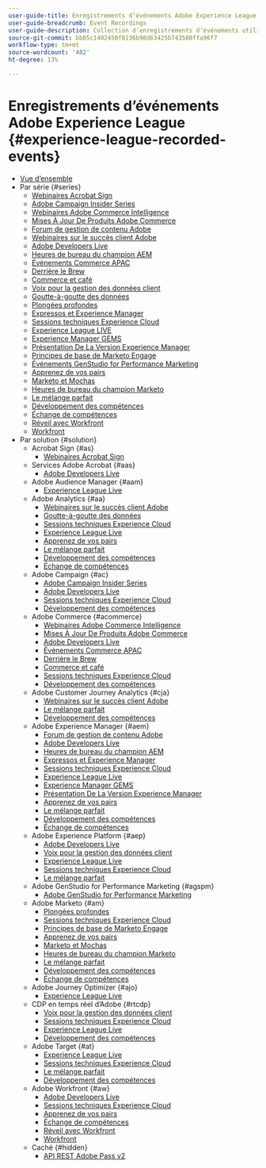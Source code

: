 ```yaml
---
user-guide-title: Enregistrements d’événements Adobe Experience League
user-guide-breadcrumb: Event Recordings
user-guide-description: Collection d’enregistrements d’événements utilisés lors de l’utilisation des produits Adobe Enterprise
source-git-commit: bb85c1402450f8136b98d63425b743580ffa96f7
workflow-type: tm+mt
source-wordcount: '482'
ht-degree: 13%

---
```



# Enregistrements d’événements Adobe Experience League {#experience-league-recorded-events}

+ [Vue d’ensemble](overview.md)
+ Par série {#series}
   + [Webinaires Acrobat Sign](https://experienceleague.adobe.com/docs/events/acrobat-sign-webinars/overview.html)
   + [Adobe Campaign Insider Series](https://experienceleague.adobe.com/docs/events/adobe-campaign-insider-recordings/overview.html)
   + [Webinaires Adobe Commerce Intelligence](https://experienceleague.adobe.com/docs/events/mbi-webinars-recordings/overview.html)
   + [Mises À Jour De Produits Adobe Commerce](https://experienceleague.adobe.com/docs/events/adobe-commerce-product-update-recordings/overview.html)
   + [Forum de gestion de contenu Adobe](https://experienceleague.adobe.com/docs/events/adobe-content-management-forum-recordings/overview.html)
   + [Webinaires sur le succès client Adobe](https://experienceleague.adobe.com/docs/events/adobe-customer-success-webinar-recordings/overview.html)
   + [Adobe Developers Live](https://experienceleague.adobe.com/docs/events/adobe-developers-live-recordings/overview.html)
   + [Heures de bureau du champion AEM](https://experienceleague.adobe.com/docs/events/aem-champion-office-hours/overview.html)
   + [Événements Commerce APAC](https://experienceleague.adobe.com/docs/events/apac-commerce-recordings/overview.html)
   + [Derrière le Brew](https://experienceleague.adobe.com/docs/events/behind-the-brew-recordings/overview.html)
   + [Commerce et café](https://experienceleague.adobe.com/docs/events/commerce-and-coffee-recordings/overview.html)
   + [Voix pour la gestion des données client](https://experienceleague.adobe.com/docs/events/customer-data-management-voices-recordings/overview.html?lang=fr)
   + [Goutte-à-goutte des données](https://experienceleague.adobe.com/docs/events/data-drip-recordings/overview.html)
   + [Plongées profondes](https://experienceleague.adobe.com/docs/events/deep-dives-recordings/overview.html)
   + [Expressos et Experience Manager](https://experienceleague.adobe.com/docs/events/espressos-and-experience-manager-recordings/overview.html)
   + [Sessions techniques Experience Cloud](https://experienceleague.adobe.com/docs/events/tech-sessions/overview.html)
   + [Experience League LIVE](https://experienceleague.adobe.com/docs/events/experience-league-live-recordings/overview.html)
   + [Experience Manager GEMS](https://experienceleague.adobe.com/docs/events/experience-manager-gems-recordings/overview.html)
   + [Présentation De La Version Experience Manager](https://experienceleague.adobe.com/docs/events/aemcs-release-update-recordings/overview.html?lang=fr)
   + [Principes de base de Marketo Engage](https://experienceleague.adobe.com/en/docs/events/foundations-of-marketo-engage-webinars/overview)
   + [Événements GenStudio for Performance Marketing](https://experienceleague.adobe.com/docs/events/genstudio-for-performance-marketing-events/overview.html)
   + [Apprenez de vos pairs](https://experienceleague.adobe.com/docs/events/learn-from-your-peers-recordings/overview.html)
   + [Marketo et Mochas](https://experienceleague.adobe.com/docs/events/marketo-and-mochas-recordings/overview.html)
   + [Heures de bureau du champion Marketo](https://experienceleague.adobe.com/docs/events/marketo-champion-office-hours/overview.html)
   + [Le mélange parfait](https://experienceleague.adobe.com/docs/events/perfect-blend/overview.html)
   + [Développement des compétences](https://experienceleague.adobe.com/docs/events/skill-builder-recordings/overview.html)
   + [Échange de compétences](https://experienceleague.adobe.com/docs/events/the-skill-exchange-recordings/overview.html)
   + [Réveil avec Workfront](https://experienceleague.adobe.com/docs/events/wake-up-with-workfront-recordings/overview.html)
   + [Workfront](https://experienceleague.adobe.com/docs/events/workfront-recordings/overview.html)
+ Par solution {#solution}
   + Acrobat Sign {#as}
      + [Webinaires Acrobat Sign](https://experienceleague.adobe.com/docs/events/acrobat-sign-webinars/overview.html)
   + Services Adobe Acrobat {#aas}
      + [Adobe Developers Live](https://experienceleague.adobe.com/docs/events/adobe-developers-live-recordings/overview.html)
   + Adobe Audience Manager {#aam}
      + [Experience League Live](https://experienceleague.adobe.com/docs/events/experience-league-live-recordings/overview.html)
   + Adobe Analytics {#aa}
      + [Webinaires sur le succès client Adobe](https://experienceleague.adobe.com/docs/events/adobe-customer-success-webinar-recordings/overview.html)
      + [Goutte-à-goutte des données](https://experienceleague.adobe.com/docs/events/data-drip-recordings/overview.html)
      + [Sessions techniques Experience Cloud](https://experienceleague.adobe.com/docs/events/tech-sessions/overview.html)
      + [Experience League Live](https://experienceleague.adobe.com/docs/events/experience-league-live-recordings/overview.html)
      + [Apprenez de vos pairs](https://experienceleague.adobe.com/docs/events/learn-from-your-peers-recordings/overview.html)
      + [Le mélange parfait](https://experienceleague.adobe.com/docs/events/perfect-blend/overview.html)
      + [Développement des compétences](https://experienceleague.adobe.com/docs/events/skill-builder-recordings/overview.html)
      + [Échange de compétences](https://experienceleague.adobe.com/docs/events/the-skill-exchange-recordings/overview.html)
   + Adobe Campaign {#ac}
      + [Adobe Campaign Insider Series](https://experienceleague.adobe.com/docs/events/adobe-campaign-insider-recordings/overview.html)
      + [Adobe Developers Live](https://experienceleague.adobe.com/docs/events/adobe-developers-live-recordings/overview.html)
      + [Sessions techniques Experience Cloud](https://experienceleague.adobe.com/docs/events/tech-sessions/overview.html)
      + [Développement des compétences](https://experienceleague.adobe.com/docs/events/skill-builder-recordings/overview.html)
   + Adobe Commerce {#acommerce}
      + [Webinaires Adobe Commerce Intelligence](https://experienceleague.adobe.com/docs/events/mbi-webinars-recordings/overview.html)
      + [Mises À Jour De Produits Adobe Commerce](https://experienceleague.adobe.com/docs/events/adobe-commerce-product-update-recordings/overview.html)
      + [Adobe Developers Live](https://experienceleague.adobe.com/docs/events/adobe-developers-live-recordings/overview.html)
      + [Événements Commerce APAC](https://experienceleague.adobe.com/docs/events/apac-commerce-recordings/overview.html)
      + [Derrière le Brew](https://experienceleague.adobe.com/docs/events/behind-the-brew-recordings/overview.html)
      + [Commerce et café](https://experienceleague.adobe.com/docs/events/commerce-and-coffee-recordings/overview.html)
      + [Sessions techniques Experience Cloud](https://experienceleague.adobe.com/docs/events/tech-sessions/overview.html)
      + [Développement des compétences](https://experienceleague.adobe.com/docs/events/skill-builder-recordings/overview.html)
   + Adobe Customer Journey Analytics {#cja}
      + [Webinaires sur le succès client Adobe](https://experienceleague.adobe.com/docs/events/adobe-customer-success-webinar-recordings/overview.html)
      + [Le mélange parfait](https://experienceleague.adobe.com/docs/events/perfect-blend/overview.html)
      + [Développement des compétences](https://experienceleague.adobe.com/docs/events/skill-builder-recordings/overview.html)
   + Adobe Experience Manager {#aem}
      + [Forum de gestion de contenu Adobe](https://experienceleague.adobe.com/docs/events/adobe-content-management-forum-recordings/overview.html)
      + [Adobe Developers Live](https://experienceleague.adobe.com/docs/events/adobe-developers-live-recordings/overview.html)
      + [Heures de bureau du champion AEM](https://experienceleague.adobe.com/docs/events/aem-champion-office-hours/overview.html)
      + [Expressos et Experience Manager](https://experienceleague.adobe.com/docs/events/espressos-and-experience-manager-recordings/overview.html)
      + [Sessions techniques Experience Cloud](https://experienceleague.adobe.com/docs/events/tech-sessions/overview.html)
      + [Experience League Live](https://experienceleague.adobe.com/docs/events/experience-league-live-recordings/overview.html)
      + [Experience Manager GEMS](https://experienceleague.adobe.com/docs/events/experience-manager-gems-recordings/overview.html)
      + [Présentation De La Version Experience Manager](https://experienceleague.adobe.com/docs/events/aemcs-release-update-recordings/overview.html?lang=fr)
      + [Apprenez de vos pairs](https://experienceleague.adobe.com/docs/events/learn-from-your-peers-recordings/overview.html)
      + [Le mélange parfait](https://experienceleague.adobe.com/docs/events/perfect-blend/overview.html)
      + [Développement des compétences](https://experienceleague.adobe.com/docs/events/skill-builder-recordings/overview.html)
      + [Échange de compétences](https://experienceleague.adobe.com/docs/events/the-skill-exchange-recordings/overview.html)
   + Adobe Experience Platform {#aep}
      + [Adobe Developers Live](https://experienceleague.adobe.com/docs/events/adobe-developers-live-recordings/overview.html)
      + [Voix pour la gestion des données client](https://experienceleague.adobe.com/docs/events/customer-data-management-voices-recordings/overview.html?lang=fr)
      + [Experience League Live](https://experienceleague.adobe.com/docs/events/experience-league-live-recordings/overview.html)
      + [Sessions techniques Experience Cloud](https://experienceleague.adobe.com/docs/events/tech-sessions/overview.html)
      + [Le mélange parfait](https://experienceleague.adobe.com/docs/events/perfect-blend/overview.html)
   + Adobe GenStudio for Performance Marketing {#agspm}
      + [Adobe GenStudio for Performance Marketing](https://experienceleague.adobe.com/docs/events/genstudio-for-performance-marketing-events/overview.html)
   + Adobe Marketo {#am}
      + [Plongées profondes](https://experienceleague.adobe.com/docs/events/deep-dives-recordings/overview.html)
      + [Sessions techniques Experience Cloud](https://experienceleague.adobe.com/docs/events/tech-sessions/overview.html)
      + [Principes de base de Marketo Engage](https://experienceleague.adobe.com/en/docs/events/foundations-of-marketo-engage-webinars/overview)
      + [Apprenez de vos pairs](https://experienceleague.adobe.com/docs/events/learn-from-your-peers-recordings/overview.html)
      + [Marketo et Mochas](https://experienceleague.adobe.com/docs/events/marketo-and-mochas-recordings/overview.html)
      + [Heures de bureau du champion Marketo](https://experienceleague.adobe.com/docs/events/marketo-champion-office-hours/overview.html)
      + [Le mélange parfait](https://experienceleague.adobe.com/docs/events/perfect-blend/overview.html)
      + [Développement des compétences](https://experienceleague.adobe.com/docs/events/skill-builder-recordings/overview.html)
      + [Échange de compétences](https://experienceleague.adobe.com/docs/events/the-skill-exchange-recordings/overview.html)
   + Adobe Journey Optimizer {#ajo}
      + [Experience League Live](https://experienceleague.adobe.com/docs/events/experience-league-live-recordings/overview.html)
   + CDP en temps réel d’Adobe {#rtcdp}
      + [Voix pour la gestion des données client](https://experienceleague.adobe.com/docs/events/customer-data-management-voices-recordings/overview.html?lang=fr)
      + [Sessions techniques Experience Cloud](https://experienceleague.adobe.com/docs/events/tech-sessions/overview.html)
      + [Experience League Live](https://experienceleague.adobe.com/docs/events/experience-league-live-recordings/overview.html)
      + [Développement des compétences](https://experienceleague.adobe.com/docs/events/skill-builder-recordings/overview.html)
   + Adobe Target {#at}
      + [Experience League Live](https://experienceleague.adobe.com/docs/events/experience-league-live-recordings/overview.html)
      + [Sessions techniques Experience Cloud](https://experienceleague.adobe.com/docs/events/tech-sessions/overview.html)
      + [Le mélange parfait](https://experienceleague.adobe.com/docs/events/perfect-blend/overview.html)
      + [Développement des compétences](https://experienceleague.adobe.com/docs/events/skill-builder-recordings/overview.html)
   + Adobe Workfront {#aw}
      + [Adobe Developers Live](https://experienceleague.adobe.com/docs/events/adobe-developers-live-recordings/overview.html)
      + [Sessions techniques Experience Cloud](https://experienceleague.adobe.com/docs/events/tech-sessions/overview.html)
      + [Apprenez de vos pairs](https://experienceleague.adobe.com/docs/events/learn-from-your-peers-recordings/overview.html)
      + [Échange de compétences](https://experienceleague.adobe.com/docs/events/the-skill-exchange-recordings/overview.html)
      + [Réveil avec Workfront](https://experienceleague.adobe.com/docs/events/wake-up-with-workfront-recordings/overview.html)
      + [Workfront](https://experienceleague.adobe.com/docs/events/workfront-recordings/overview.html)
   + Caché {#hidden}
      + [API REST Adobe Pass v2](../single-events/adobe-pass-rest-api-v2.md)